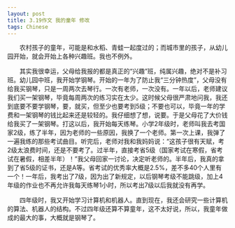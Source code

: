 ```yaml
---
layout: post
title: 3.19作文 我的童年 修改
tags: Chinese
---
```


　　农村孩子的童年，可能是和水稻、青蛙一起度过的；而城市里的孩子，从幼儿园开始，就会开始上各种兴趣班。我也不例外。

　　其实我很幸运，父母给我报的都是真正的“兴趣”班，纯属兴趣，绝对不是补习班。幼儿园中班，我开始学钢琴。开始的一年为了防止我“三分钟热度”，父母没有给我买钢琴，只是一周两次去琴行。一次有老师，一次没有。一年以后，老师建议我们买一架钢琴，毕竟每周两次的练习实在太少。这时候父母很严肃地问我，我还到底要不要学钢琴，要，就买，但至少也要考到5级；不要也可以，毕竟一年的学费和一架钢琴的钱比起来还是较轻的。我仔细想了想，说要。于是父母花了大价钱给我买了一架钢琴。打这以后，我开始每天练琴。小学2年级时，老师叫我去考国家2级，练了半年，因为老师的一些原因，我换了一个老师。第一次上课，我弹了一遍我练的那些考试曲目。听完后，老师对我和我妈妈说：“这孩子很有天赋，考2级太浪费时间，还是不要考了。过半年，直接考省5级（国家考试在寒假，省考试在暑假，相差半年）！”我父母回家一讨论，决定听老师的。半年后，我真的拿到了省5级的证书，还是A等。省考试的优秀率大概是2.5%，差不多40个人里有一个！一年后，我考出了7级，因为出了新规定，以后钢琴考级不能跳级，加上4年级的作业也不再允许我每天练琴1小时，所以考出7级以后我就没有再学。

　　四年级时，我又开始学习计算机和机器人。直到现在，我还会研究一些计算机的算法、机器人的结构。不过四年级还算不算童年，这不太好说，所以，我童年做成的最大的事，大概就是钢琴了。
